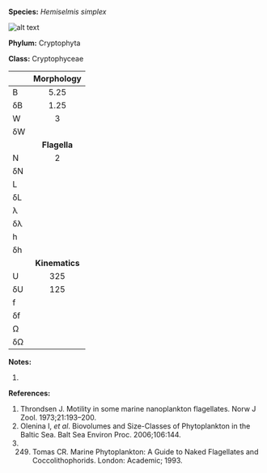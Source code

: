 **Species:** *Hemiselmis simplex*

![alt text](https://github.com/marcos-fvr/BOSO-micro/blob/main/9-Figures/Hemiselmis_sp.png)

**Phylum:** Cryptophyta

**Class:** Cryptophyceae

|    | **Morphology** |
|:-- | :------------: |
| B  | 5.25 |
| δB | 1.25 |
| W  | 3 |
| δW |  |
|    | **Flagella** |
| N  | 2 |
| δN |  |
| L  |  |
| δL |  |
| λ  |  |
| δλ |  |
| h  |  |
| δh |  |
|    | **Kinematics** |
| U  | 325 |
| δU | 125 |
| f  |  |
| δf |  |
| Ω  |  |
| δΩ |  |

**Notes:**

1.

**References:**

1. Throndsen J.  Motility in some marine nanoplankton flagellates.  Norw J Zool. 1973;21:193–200.
1. Olenina I, *et al*.  Biovolumes and Size-Classes of Phytoplankton in the Baltic Sea.  Balt Sea Environ Proc. 2006;106:144.
1. 249. Tomas CR. Marine Phytoplankton:  A Guide to Naked Flagellates and Coccolithophorids. London: Academic; 1993.
